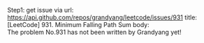 Step1: get issue via url: https://api.github.com/repos/grandyang/leetcode/issues/931 
 title:[LeetCode] 931. Minimum Falling Path Sum 
 body:  
 The problem No.931 has not been written by Grandyang yet!